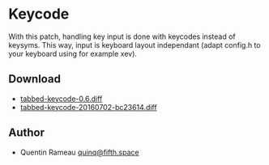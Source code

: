 Keycode
=======
With this patch, handling key input is done with keycodes instead of keysyms.
This way, input is keyboard layout independant (adapt config.h to your keyboard using for example xev).

Download
--------
* [tabbed-keycode-0.6.diff](tabbed-keycode-0.6.diff)
* [tabbed-keycode-20160702-bc23614.diff](tabbed-keycode-20160702-bc23614.diff)

Author
------
* Quentin Rameau <quinq@fifth.space>
